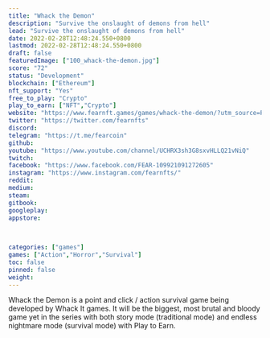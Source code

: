 ```yaml
---
title: "Whack the Demon"
description: "Survive the onslaught of demons from hell"
lead: "Survive the onslaught of demons from hell"
date: 2022-02-28T12:48:24.550+0800
lastmod: 2022-02-28T12:48:24.550+0800
draft: false
featuredImage: ["100_whack-the-demon.jpg"]
score: "72"
status: "Development"
blockchain: ["Ethereum"]
nft_support: "Yes"
free_to_play: "Crypto"
play_to_earn: ["NFT","Crypto"]
website: "https://www.fearnft.games/games/whack-the-demon/?utm_source=PlayToEarn.net&utm_medium=organic&utm_campaign=gamepage"
twitter: "https://twitter.com/fearnfts"
discord: 
telegram: "https://t.me/fearcoin"
github: 
youtube: "https://www.youtube.com/channel/UCHRX3sh3G8sxvHLLQ21vNiQ"
twitch: 
facebook: "https://www.facebook.com/FEAR-109921091272605"
instagram: "https://www.instagram.com/fearnfts/"
reddit: 
medium: 
steam: 
gitbook: 
googleplay: 
appstore: 

  
    
categories: ["games"]
games: ["Action","Horror","Survival"]
toc: false
pinned: false
weight: 
---
```

Whack the Demon is a point and click / action survival game being developed by Whack It games. It will be the biggest, most brutal and bloody game yet in the series with both story mode (traditional mode) and endless nightmare mode (survival mode) with Play to Earn.